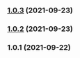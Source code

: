 ### [1.0.3](https://github.com/cloudfarm-us/desktop-client/compare/1.0.2...1.0.3) (2021-09-23)

### [1.0.2](https://github.com/cloudfarm-us/desktop-client/compare/1.0.1...1.0.2) (2021-09-23)

### 1.0.1 (2021-09-22)

